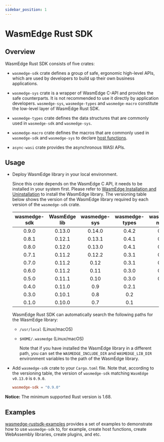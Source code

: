 ```yaml
---
sidebar_position: 1
---
```


# WasmEdge Rust SDK

## Overview

WasmEdge Rust SDK consists of five crates:

- `wasmedge-sdk` crate defines a group of safe, ergonomic high-level APIs, which are used by developers to build up their own business applications.

- `wasmedge-sys` crate is a wrapper of WasmEdge C-API and provides the safe counterparts. It is not recommended to use it directly by application developers. `wasmedge-sys`, `wasmedge-types` and `wasmedge-macro` constitute the low-level layer of WasmEdge Rust SDK.

- `wasmedge-types` crate defines the data structures that are commonly used in `wasmedge-sdk` and `wasmedge-sys`.

- `wasmedge-macro` crate defines the macros that are commonly used in `wasmedge-sdk` and `wasmedge-sys` to declare [host functions](https://webassembly.github.io/spec/core/exec/runtime.html#:~:text=A%20host%20function%20is%20a,a%20module%20as%20an%20import.).

- `async-wasi` crate provides the asynchronous WASI APIs.

## Usage

- Deploy WasmEdge library in your local environment.

  Since this crate depends on the WasmEdge C API, it needs to be installed in your system first. Please refer to [WasmEdge Installation and Uninstallation](../../start/install.md) to install the WasmEdge library. The versioning table below shows the version of the WasmEdge library required by each version of the `wasmedge-sdk` crate.

  | wasmedge-sdk | WasmEdge lib | wasmedge-sys | wasmedge-types | wasmedge-macro | async-wasi |
  | :-: | :-: | :-: | :-: | :-: | :-: |
  | 0.9.0 | 0.13.0 | 0.14.0 | 0.4.2 | 0.4.0 | 0.0.1 |
  | 0.8.1 | 0.12.1 | 0.13.1 | 0.4.1 | 0.3.0 | - |
  | 0.8.0 | 0.12.0 | 0.13.0 | 0.4.1 | 0.3.0 | - |
  | 0.7.1 | 0.11.2 | 0.12.2 | 0.3.1 | 0.3.0 | - |
  | 0.7.0 | 0.11.2 | 0.12 | 0.3.1 | 0.3.0 | - |
  | 0.6.0 | 0.11.2 | 0.11 | 0.3.0 | 0.2.0 | - |
  | 0.5.0 | 0.11.1 | 0.10 | 0.3.0 | 0.1.0 | - |
  | 0.4.0 | 0.11.0 | 0.9 | 0.2.1 | - | - |
  | 0.3.0 | 0.10.1 | 0.8 | 0.2 | - | - |
  | 0.1.0 | 0.10.0 | 0.7 | 0.1 | - | - |

  WasmEdge Rust SDK can automatically search the following paths for the WasmEdge library:

  - `/usr/local` (Linux/macOS)
  - `$HOME/.wasmedge` (Linux/macOS)

    Note that if you have installed the WasmEdge library in a different path, you can set the `WASMEDGE_INCLUDE_DIR` and `WASMEDGE_LIB_DIR` environment variables to the path of the WasmEdge library.

- Add `wasmedge-sdk` crate to your `Cargo.toml` file. Note that, according to the versioning table, the version of `wasmedge-sdk` matching `WasmEdge v0.13.0` is `0.9.0`.

  ```toml
  wasmedge-sdk = "0.9.0"
  ```

**Notice:** The minimum supported Rust version is 1.68.

## Examples

[wasmedge-rustsdk-examples](https://github.com/second-state/wasmedge-rustsdk-examples/tree/main) provides a set of examples to demonstrate how to use `wasmedge-sdk` to, for example, create host functions, create WebAssembly libraries, create plugins, and etc.
